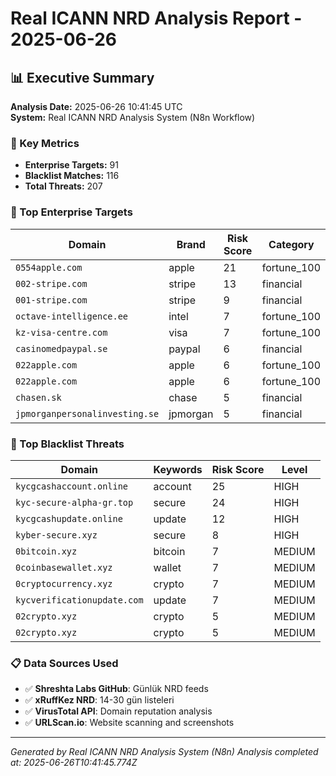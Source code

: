# Real ICANN NRD Analysis Report - 2025-06-26

## 📊 Executive Summary

**Analysis Date:** 2025-06-26 10:41:45 UTC  
**System:** Real ICANN NRD Analysis System (N8n Workflow)

### 🎯 Key Metrics
- **Enterprise Targets:** 91
- **Blacklist Matches:** 116
- **Total Threats:** 207

### 🎯 Top Enterprise Targets

| Domain | Brand | Risk Score | Category |
|--------|-------|------------|----------|
| `0554apple.com` | apple | 21 | fortune_100 |
| `002-stripe.com` | stripe | 13 | financial |
| `001-stripe.com` | stripe | 9 | financial |
| `octave-intelligence.ee` | intel | 7 | fortune_100 |
| `kz-visa-centre.com` | visa | 7 | fortune_100 |
| `casinomedpaypal.se` | paypal | 6 | financial |
| `022apple.com` | apple | 6 | fortune_100 |
| `022apple.com` | apple | 6 | fortune_100 |
| `chasen.sk` | chase | 5 | financial |
| `jpmorganpersonalinvesting.se` | jpmorgan | 5 | financial |

### 🚨 Top Blacklist Threats

| Domain | Keywords | Risk Score | Level |
|--------|----------|------------|-------|
| `kycgcashaccount.online` | account | 25 | HIGH |
| `kyc-secure-alpha-gr.top` | secure | 24 | HIGH |
| `kycgcashupdate.online` | update | 12 | HIGH |
| `kyber-secure.xyz` | secure | 8 | HIGH |
| `0bitcoin.xyz` | bitcoin | 7 | MEDIUM |
| `0coinbasewallet.xyz` | wallet | 7 | MEDIUM |
| `0cryptocurrency.xyz` | crypto | 7 | MEDIUM |
| `kycverificationupdate.com` | update | 7 | MEDIUM |
| `02crypto.xyz` | crypto | 5 | MEDIUM |
| `02crypto.xyz` | crypto | 5 | MEDIUM |

### 📋 Data Sources Used
- ✅ **Shreshta Labs GitHub**: Günlük NRD feeds
- ✅ **xRuffKez NRD**: 14-30 gün listeleri  
- ✅ **VirusTotal API**: Domain reputation analysis
- ✅ **URLScan.io**: Website scanning and screenshots

---
*Generated by Real ICANN NRD Analysis System (N8n)*
*Analysis completed at: 2025-06-26T10:41:45.774Z*